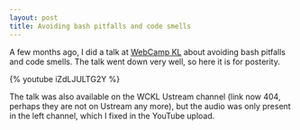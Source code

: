 ```yaml
---
layout: post
title: Avoiding bash pitfalls and code smells
---
```


A few months ago, I did a talk at [WebCamp KL][wckl] about avoiding bash
pitfalls and code smells. The talk went down very well, so here it is for
posterity.


{% youtube iZdLJULTG2Y %}

The talk was also available on the WCKL Ustream channel (link now 404, perhaps
they are not on Ustream any more), but the audio was only present in the left
channel, which I fixed in the YouTube upload.

[wckl]: https://web.archive.org/web/20141218151420/http://webcamp.my/
